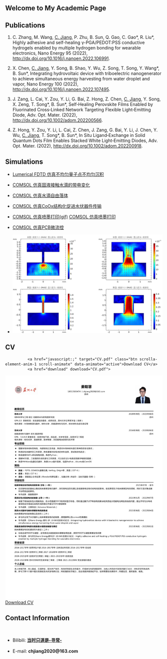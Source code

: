 
## Welcome to My Academic Page

## Publications

1. C. Zhang, M. Wang, <u>C. Jiang</u>, P. Zhu, B. Sun, Q. Gao, C. Gao\*, R. Liu\*, Highly adhesive and self-healing γ-PGA/PEDOT:PSS conductive hydrogels enabled by multiple hydrogen bonding for wearable electronics, Nano Energy 95 (2022), <http://dx.doi.org/10.1016/j.nanoen.2022.106991>.

1. X. Chen, <u>C. Jiang</u>, Y. Song, B. Shao, Y. Wu, Z. Song, T. Song, Y. Wang\*, B. Sun\*, Integrating hydrovoltaic device with triboelectric nanogenerator to achieve simultaneous energy harvesting from water droplet and vapor, Nano Energy 100 (2022), <http://dx.doi.org/10.1016/j.nanoen.2022.107495>.

1. J. Zang, L. Cai, Y. Zou, Y. Li, G. Bai, Z. Hong, Z. Chen, <u>C. Jiang</u>, Y. Song, X. Zeng, T. Song\*, B. Sun\*, Self‐Healing Perovskite Films Enabled by Fluorinated Cross‐Linked Network Targeting Flexible Light‐Emitting Diode, Adv. Opt. Mater.  (2022), <http://dx.doi.org/10.1002/adom.202200566>.

1. Z. Hong, Y. Zou, Y. Li, L. Cai, Z. Chen, J. Zang, G. Bai, Y. Li, J. Chen, Y. Wu, <u>C. Jiang</u>, T. Song\*, B. Sun\*, In Situ Ligand‐Exchange in Solid Quantum Dots Film Enables Stacked White Light‐Emitting Diodes, Adv. Opt. Mater.  (2022), <http://dx.doi.org/10.1002/adom.202200918>.

## Simulations
     
* <a href="https://raw.githubusercontent.com/Drchjiang/Drchjiang.github.io/main/_picture/blog1.png" target="_blank"> Lumerical FDTD 仿真不均匀量子点不均匀沉积</a>
     <br>
  
* <a href="https://raw.githubusercontent.com/Drchjiang/Drchjiang.github.io/main/_picture/blog2.png" target="_blank"> COMSOL 仿真固液接触水滴的带电变化</a>
     <br>
  
* <a href="https://raw.githubusercontent.com/Drchjiang/Drchjiang.github.io/main/_picture/blog3.gif"> COMSOL 仿真水滴自由落体</a>
     <br>
 
* <a href="https://raw.githubusercontent.com/Drchjiang/Drchjiang.github.io/main/_picture/blog4.png" target="_blank"> COMSOL 仿真CoOx结构化促进水伏器件传输</a>
     <br>
  
* <a href="https://raw.githubusercontent.com/Drchjiang/Drchjiang.github.io/main/_picture/blog5.gif" target="_blank"> COMSOL 仿真喷墨打印(gif)</a>
 <a href="https://raw.githubusercontent.com/Drchjiang/Drchjiang.github.io/main/_picture/blog6.jpg" target="_blank"> COMSOL 仿真喷墨打印</a>
     <br>   
     
* <a href="https://raw.githubusercontent.com/Drchjiang/Drchjiang.github.io/main/_picture/blog7.png" target="_blank"> COMSOL 仿真PCB微流控</a>
     <br>
* <img src="./_picture/blog7.png" alt="404">
      
## CV

   <!-- Button CV -->
              <a href="javascript:;" target="CV.pdf" class="btn scrolla-element-anim-1 scroll-animate" data-animate="active">Download CV</a>
              <a href="download" download="CV.pdf">
<img border="0" src="CV.pdf" alt="Wrong">
     <a target="_blank" href="javascript:;" class="btn scrolla-element-anim-1 scroll-animate" data-animate="active">Download CV</a>

</a>
      
      
## Contact Information
<br>
<ul>
      <li> Bilibili: <strong><a href="https://space.bilibili.com/390423616" target="_blank">当时只道是-寻常-</a></strong> </li>
     <br>
      <li> E-mail: <strong>chjiang2020@163.com</strong></li>
</ul>

<!-- div增加底部空格 -->
<div style="margin-top: 100px;"></div>
